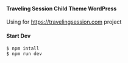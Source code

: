 #### Traveling Session Child Theme WordPress
Using for https://travelingsession.com project 

#### Start Dev
```
$ npm intall
$ npm run dev
```